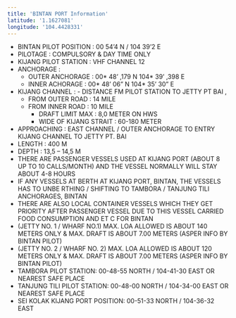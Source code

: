 ```yaml
---
title: 'BINTAN PORT Information'
latitude: '1.1627081'
longitude: '104.4428331'
---
```


- BINTAN PILOT POSITION : 00 54’4 N / 104 39’2 E
- PILOTAGE : COMPULSORY & DAY TIME ONLY
- KIJANG PILOT STATION : VHF CHANNEL 12
- ANCHORAGE :
    - OUTER ANCHORAGE : 00* 48’ ,179 N 104* 39’ ,398 E
    - INNER ACHORAGE : 00* 48’ 06” N 104* 35’ 30” E
- KIJANG CHANNEL : - DISTANCE FM PILOT STATION TO JETTY PT BAI ,
    - FROM OUTER ROAD : 14 MILE
    - FROM INNER ROAD : 10 MILE
        - DRAFT LIMIT MAX : 8,0 METER ON HWS
        - WIDE OF KIJANG STRAIT : 60-180 METER
- APPROACHING : EAST CHANNEL / OUTER ANCHORAGE TO ENTRY KIJANG CHANNEL TO JETTY PT. BAI
- LENGTH : 400 M
- DEPTH : 13,5 – 14,5 M
- THERE ARE PASSENGER VESSELS USED AT KIJANG PORT (ABOUT 8 UP TO 10 CALLS/MONTH) AND THE VESSEL NORMALLY WILL STAY ABOUT 4-8 HOURS
- IF ANY VESSELS AT BERTH AT KIJANG PORT, BINTAN, THE VESSELS HAS TO UNBE RTHING / SHIFTING TO TAMBORA / TANJUNG TILI ANCHORAGES, BINTAN
- THERE ARE ALSO LOCAL CONTAINER VESSELS WHICH THEY GET PRIORITY AFTER PASSENGER VESSEL DUE TO THIS VESSEL CARRIED FOOD CONSUMPTION AND ET C FOR BINTAN
- (JETTY NO. 1 / WHARF NO.1) MAX. LOA ALLOWED IS ABOUT 140 METERS ONLY & MAX. DRAFT IS ABOUT 7.00 METERS (ASPER INFO BY BINTAN PILOT)
- (JETTY NO. 2 / WHARF NO. 2) MAX. LOA ALLOWED IS ABOUT 120 METERS ONLY & MAX. DRAFT IS ABOUT 7.00 METERS (ASPER INFO BY BINTAN PILOT)
- TAMBORA PILOT STATION: 00-48-55 NORTH / 104-41-30 EAST OR NEAREST SAFE PLACE
- TANJUNG TILI PILOT STATION: 00-48-00 NORTH / 104-34-00 EAST OR NEAREST SAFE PLACE
- SEI KOLAK KIJANG PORT POSITION: 00-51-33 NORTH / 104-36-32 EAST